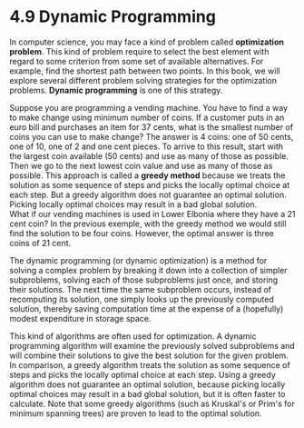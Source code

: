 # 4.9 Dynamic Programming

In computer science, you may face a kind of problem called **optimization problem**. This kind of problem require to select the best element with regard to some criterion from some set of available alternatives. For example, find the shortest path between two points. In this book, we will explore several different problem solving strategies for the optimization problems. **Dynamic programming** is one of this strategy.

Suppose you are programming a vending machine. You have to find a way to make change using minimum number of coins. If a customer puts in an euro bill and purchases an item for 37 cents, what is the smallest number of coins you can use to make change? The answer is 4 coins: one of 50 cents, one of 10, one of 2 and one cent pieces. To arrive to this result, start with the largest coin available \(50 cents\) and use as many of those as possible. Then we go to the next lowest coin value and use as many of those as possible. This approach is called a **greedy method** because we treats the solution as some sequence of steps and picks the locally optimal choice at each step. But a greedy algorithm does not guarantee an optimal solution. Picking locally optimal choices may result in a bad global solution.   
What if our vending machines is used in Lower Elbonia where they have a 21 cent coin? In the previous exemple, with the greedy method we would still find the solution to be four coins. However, the optimal answer is three coins of 21 cent.

The dynamic programming \(or dynamic optimization\) is a method for solving a complex problem by breaking it down into a collection of simpler subproblems, solving each of those subproblems just once, and storing their solutions. The next time the same subproblem occurs, instead of recomputing its solution, one simply looks up the previously computed solution, thereby saving computation time at the expense of a \(hopefully\) modest expenditure in storage space.

This kind of algorithms are often used for optimization. A dynamic programming algorithm will examine the previously solved subproblems and will combine their solutions to give the best solution for the given problem. In comparison, a greedy algorithm treats the solution as some sequence of steps and picks the locally optimal choice at each step. Using a greedy algorithm does not guarantee an optimal solution, because picking locally optimal choices may result in a bad global solution, but it is often faster to calculate. Note that some greedy algorithms \(such as Kruskal's or Prim's for minimum spanning trees\) are proven to lead to the optimal solution.

